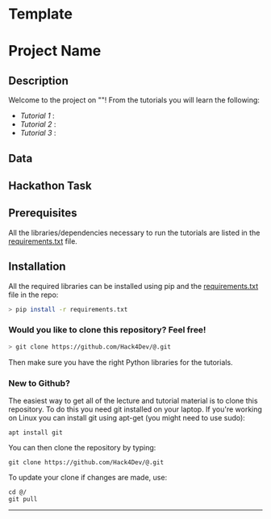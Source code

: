 # Template

# Project Name

## Description

Welcome to the project on ""! From the tutorials you will learn the following:

- *Tutorial 1* :  
- *Tutorial 2* : 
- *Tutorial 3* : 

## Data



## Hackathon Task



## Prerequisites

All the libraries/dependencies necessary to run the tutorials are listed in the [requirements.txt](@) file.


## Installation

All the required libraries can be installed using pip and the [requirements.txt](@) file in the repo:

```bash
> pip install -r requirements.txt
```

### Would you like to clone this repository? Feel free!

```bash
> git clone https://github.com/Hack4Dev/@.git
```

Then make sure you have the right Python libraries for the tutorials. 


### New to Github?

The easiest way to get all of the lecture and tutorial material is to clone this repository. To do this you need git installed on your laptop. If you're working on Linux you can install git using apt-get (you might need to use sudo):

```
apt install git
```

You can then clone the repository by typing:

```
git clone https://github.com/Hack4Dev/@.git
```

To update your clone if changes are made, use:

```
cd @/
git pull
```

-----
